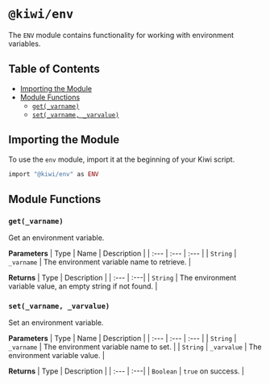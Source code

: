 # `@kiwi/env`

The `ENV` module contains functionality for working with environment variables.

## Table of Contents

- [Importing the Module](#importing-the-module)
- [Module Functions](#module-functions)
  - [`get(_varname)`](#get_varname)
  - [`set(_varname, _varvalue)`](#set_varname-_varvalue)

## Importing the Module

To use the `env` module, import it at the beginning of your Kiwi script.

```ruby
import "@kiwi/env" as ENV
```

## Module Functions

### `get(_varname)`

Get an environment variable.

**Parameters**
| Type | Name | Description |
| :--- | :--- | :--- |
| `String` | `_varname` | The environment variable name to retrieve. |

**Returns**
| Type | Description |
| :--- | :---|
| `String` | The environment variable value, an empty string if not found. |

### `set(_varname, _varvalue)`

Set an environment variable.

**Parameters**
| Type | Name | Description |
| :--- | :--- | :--- |
| `String` | `_varname` | The environment variable name to set. |
| `String` | `_varvalue` | The environment variable value. |

**Returns**
| Type | Description |
| :--- | :---|
| `Boolean` | `true` on success. |
